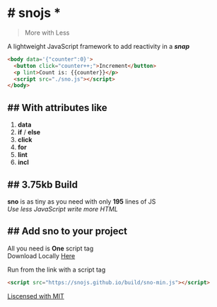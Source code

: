 # # snojs *

> More with Less

A lightweight JavaScript framework to add reactivity in a **_snap_**

```html
<body data='{"counter":0}'>
  <button click="counter++;">Increment</button>
  <p lint>Count is: {{counter}}</p>
  <script src="./sno.js"></script>
</body>
```

## ## With attributes like

1. **data**
2. **if** / **else**
3. **click**
4. **for**
5. **lint**
6. **incl**

## ## 3.75kb Build

**sno** is as tiny as you need with only **195** lines of JS<br/>
_Use less JavaScript write more HTML_

## ## Add sno to your project

All you need is **One** script tag<br/>
Download Locally [Here](https://snojs.github.io/build/sno-min.js)

Run from the link with a script tag

```html
<script src="https://snojs.github.io/build/sno-min.js"></script>
```

<ins>Liscensed with MIT</ins>
